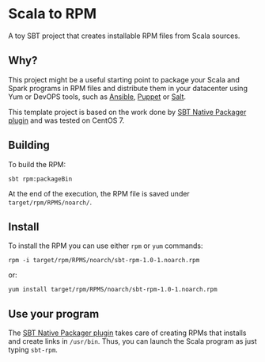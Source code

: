 # Scala to RPM
A toy SBT project that creates installable RPM files from Scala sources.

## Why?

This project might be a useful starting point to package your Scala and Spark programs in RPM files and distribute them in your datacenter using Yum or DevOPS tools, such as [Ansible](https://www.ansible.com/), [Puppet](https://puppet.com/) or [Salt](https://saltstack.com/).

This template project is based on the work done by [SBT Native Packager plugin](https://github.com/sbt/sbt-native-packager) and was tested on CentOS 7.

## Building

To build the RPM:

    sbt rpm:packageBin

At the end of the execution, the RPM file is saved under `target/rpm/RPMS/noarch/`.
    
## Install

To install the RPM you can use either `rpm` or `yum` commands:

    rpm -i target/rpm/RPMS/noarch/sbt-rpm-1.0-1.noarch.rpm

or:

    yum install target/rpm/RPMS/noarch/sbt-rpm-1.0-1.noarch.rpm

## Use your program
The [SBT Native Packager plugin](https://github.com/sbt/sbt-native-packager) takes care of creating RPMs that installs and create links in `/usr/bin`. Thus, you can launch the Scala program as just typing `sbt-rpm`.

